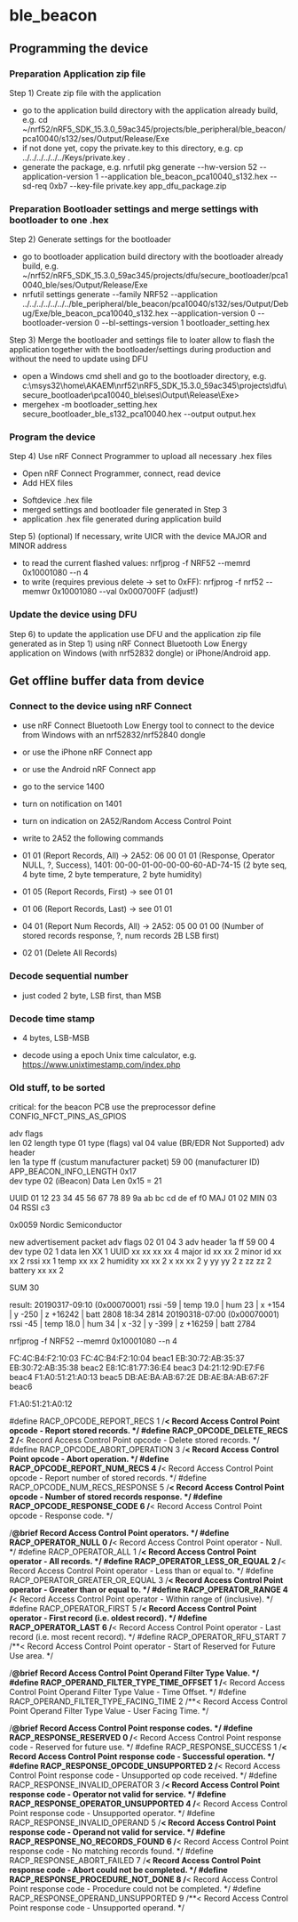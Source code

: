 # ble_beacon

## Programming the device

### Preparation Application zip file

Step 1) Create zip file with the application
- go to the application build directory with the application already build, e.g. cd ~/nrf52/nRF5_SDK_15.3.0_59ac345/projects/ble_peripheral/ble_beacon/pca10040/s132/ses/Output/Release/Exe
- if not done yet, copy the private.key to this directory, e.g. cp ../../../../../../Keys/private.key .
- generate the package, e.g. nrfutil pkg generate --hw-version 52 --application-version 1 --application ble_beacon_pca10040_s132.hex --sd-req 0xb7 --key-file private.key app_dfu_package.zip

### Preparation Bootloader settings and merge settings with bootloader to one .hex

Step 2) Generate settings for the bootloader
- go to bootloader application build directory with the bootloader already build, e.g.  ~/nrf52/nRF5_SDK_15.3.0_59ac345/projects/dfu/secure_bootloader/pca10040_ble/ses/Output/Release/Exe
- nrfutil settings generate --family NRF52 --application ../../../../../../../ble_peripheral/ble_beacon/pca10040/s132/ses/Output/Debug/Exe/ble_beacon_pca10040_s132.hex --application-version 0 --bootloader-version 0 --bl-settings-version 1 bootloader_setting.hex

Step 3) Merge the bootloader and settings file to loater allow to flash the application together with the bootloader/settings during production and without the need to update using DFU
- open a Windows cmd shell and go to the bootloader directory, e.g. c:\msys32\home\AKAEM\nrf52\nRF5_SDK_15.3.0_59ac345\projects\dfu\secure_bootloader\pca10040_ble\ses\Output\Release\Exe>
- mergehex -m bootloader_setting.hex secure_bootloader_ble_s132_pca10040.hex --output output.hex

### Program the device

Step 4) Use nRF Connect Programmer to upload all necessary .hex files
- Open nRF Connect Programmer, connect, read device
- Add HEX files
* Softdevice .hex file
* merged settings and bootloader file generated in Step 3
* application .hex file generated during application build

Step 5) (optional) If necessary, write UICR with the device MAJOR and MINOR address
- to read the current flashed values: nrfjprog -f NRF52 --memrd 0x10001080 --n 4
- to write (requires previous delete -> set to 0xFF): nrfjprog -f nrf52 --memwr 0x10001080 --val 0x000700FF (adjust!)

### Update the device using DFU

Step 6) to update the application use DFU and the application zip file generated as in Step 1) using nRF Connect Bluetooth Low Energy application on Windows (with nrf52832 dongle) or iPhone/Android app.

## Get offline buffer data from device

### Connect to the device using nRF Connect 

- use nRF Connect Bluetooth Low Energy tool to connect to the device from Windows with an nrf52832/nrf52840 dongle

- or use the iPhone nRF Connect app

- or use the Android nRF Connect app

- go to the service 1400

- turn on notification on 1401

- turn on indication on 2A52/Random Access Control Point

- write to 2A52 the following commands

* 01 01 (Report Records, All)   -> 2A52: 06 00 01 01 (Response, Operator NULL, ?, Success), 1401: 00-00-01-00-00-00-60-AD-74-15 (2 byte seq, 4 byte time, 2 byte temperature, 2 byte humidity)

* 01 05 (Report Records, First) -> see 01 01

* 01 06 (Report Records, Last)  -> see 01 01

* 04 01 (Report Num Records, All) -> 2A52: 05 00 01 00 (Number of stored records response, ?, num records 2B LSB first)

* 02 01 (Delete All Records)

### Decode sequential number

- just coded 2 byte, LSB first, than MSB

### Decode time stamp

- 4 bytes, LSB-MSB

- decode using a epoch Unix time calculator, e.g. https://www.unixtimestamp.com/index.php

### Old stuff, to be sorted

critical:
for the beacon PCB use the preprocessor define CONFIG_NFCT_PINS_AS_GPIOS

adv flags	
	len	 	02 				length
	type 	01 				type (flags)
	val 	04 				value (BR/EDR Not Supported)
adv header	
	len 	1a 
	type 	ff 				(custum manufacturer packet)
			59 00 			(manufacturer ID)
																APP_BEACON_INFO_LENGTH 0x17			
dev type	02  (iBeacon)
Data Len	0x15  = 21

UUID 		01 12 23 34 45 56 67 78 89 9a ab bc cd de ef f0
MAJ 		01 02
MIN			03 04 
RSSI		c3


0x0059	Nordic Semiconductor


new advertisement packet
adv flags		02 01 04			3
adv header		1a ff 59 00			4
dev type		02					1
data len		XX					1
UUID			xx xx xx xx			4
major id		xx xx				2
minor id 		xx xx				2
rssi			xx					1
temp			xx xx				2
humidity		xx xx				2
x				xx xx				2
y				yy yy				2
z				zz zz				2
battery			xx xx				2

SUM									30

result:
20190317-09:10 (0x00070001) rssi -59 | temp  19.0 | hum  23 | x   +154 | y   -250 | z +16242 | batt 2808
18:34	2814
20190318-07:00 (0x00070001) rssi -45 | temp  18.0 | hum  34 | x    -32 | y   -399 | z +16259 | batt 2784

nrfjprog -f NRF52 --memrd 0x10001080 --n 4



FC:4C:B4:F2:10:03	FC:4C:B4:F2:10:04	beac1
EB:30:72:AB:35:37	EB:30:72:AB:35:38 	beac2
E8:1C:81:77:36:E4	beac3
D4:21:12:9D:E7:F6	beac4
F1:A0:51:21:A0:13	beac5
DB:AE:BA:AB:67:2E	DB:AE:BA:AB:67:2F	beac6

F1:A0:51:21:A0:12





#define RACP_OPCODE_REPORT_RECS             1       /**< Record Access Control Point opcode - Report stored records. */
#define RACP_OPCODE_DELETE_RECS             2       /**< Record Access Control Point opcode - Delete stored records. */
#define RACP_OPCODE_ABORT_OPERATION         3       /**< Record Access Control Point opcode - Abort operation. */
#define RACP_OPCODE_REPORT_NUM_RECS         4       /**< Record Access Control Point opcode - Report number of stored records. */
#define RACP_OPCODE_NUM_RECS_RESPONSE       5       /**< Record Access Control Point opcode - Number of stored records response. */
#define RACP_OPCODE_RESPONSE_CODE           6       /**< Record Access Control Point opcode - Response code. */

/**@brief Record Access Control Point operators. */
#define RACP_OPERATOR_NULL                   0       /**< Record Access Control Point operator - Null. */
#define RACP_OPERATOR_ALL                    1       /**< Record Access Control Point operator - All records. */
#define RACP_OPERATOR_LESS_OR_EQUAL          2       /**< Record Access Control Point operator - Less than or equal to. */
#define RACP_OPERATOR_GREATER_OR_EQUAL       3       /**< Record Access Control Point operator - Greater than or equal to. */
#define RACP_OPERATOR_RANGE                  4       /**< Record Access Control Point operator - Within range of (inclusive). */
#define RACP_OPERATOR_FIRST                  5       /**< Record Access Control Point operator - First record (i.e. oldest record). */
#define RACP_OPERATOR_LAST                   6       /**< Record Access Control Point operator - Last record (i.e. most recent record). */
#define RACP_OPERATOR_RFU_START              7       /**< Record Access Control Point operator - Start of Reserved for Future Use area. */

/**@brief Record Access Control Point Operand Filter Type Value. */
#define RACP_OPERAND_FILTER_TYPE_TIME_OFFSET 1       /**< Record Access Control Point Operand Filter Type Value - Time Offset. */
#define RACP_OPERAND_FILTER_TYPE_FACING_TIME 2       /**< Record Access Control Point Operand Filter Type Value - User Facing Time. */

/**@brief Record Access Control Point response codes. */
#define RACP_RESPONSE_RESERVED               0       /**< Record Access Control Point response code - Reserved for future use. */
#define RACP_RESPONSE_SUCCESS                1       /**< Record Access Control Point response code - Successful operation. */
#define RACP_RESPONSE_OPCODE_UNSUPPORTED     2       /**< Record Access Control Point response code - Unsupported op code received. */
#define RACP_RESPONSE_INVALID_OPERATOR       3       /**< Record Access Control Point response code - Operator not valid for service. */
#define RACP_RESPONSE_OPERATOR_UNSUPPORTED   4       /**< Record Access Control Point response code - Unsupported operator. */
#define RACP_RESPONSE_INVALID_OPERAND        5       /**< Record Access Control Point response code - Operand not valid for service. */
#define RACP_RESPONSE_NO_RECORDS_FOUND       6       /**< Record Access Control Point response code - No matching records found. */
#define RACP_RESPONSE_ABORT_FAILED           7       /**< Record Access Control Point response code - Abort could not be completed. */
#define RACP_RESPONSE_PROCEDURE_NOT_DONE     8       /**< Record Access Control Point response code - Procedure could not be completed. */
#define RACP_RESPONSE_OPERAND_UNSUPPORTED    9       /**< Record Access Control Point response code - Unsupported operand. */
